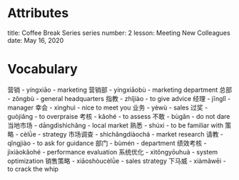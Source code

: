 # Attributes
title: Coffee Break Series
series number: 2
lesson: Meeting New Colleagues
date: May 16, 2020

# Vocabulary
营销 - yíngxiāo - marketing
营销部 - yíngxiāobù - marketing department
总部 - zǒngbù - general headquarters
指教 - zhǐjiào - to give advice
经理 - jīnglǐ - manager
幸会 - xìnghuì - nice to meet you
业务 - yèwù - sales
过奖 - guòjiǎng - to overpraise
考核 - kǎohé - to assess
不敢 - bùgǎn - do not dare
当地市场 - dāngdìshìchǎng - local market
熟悉 - shúxi - to be familiar with
策略 - cèlǜe - strategy
市场调查 - shìchǎngdiàochá - market research
请教 - qǐngjiào - to ask for guidance
部门 - bùmén - department
绩效考核 - jìxiàokǎohé - performance evaluation
系统优化 - xìtǒngyōuhuà - system optimization
销售策略 - xiāoshòucèlǜe - sales strategy
下马威 - xiàmǎwēi - to crack the whip
